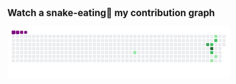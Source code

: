## Watch a snake-eating🐍 my contribution graph

![snake gif](https://github.com/KartikPawar24/KartikPawar24/blob/output/github-contribution-grid-snake.gif)
